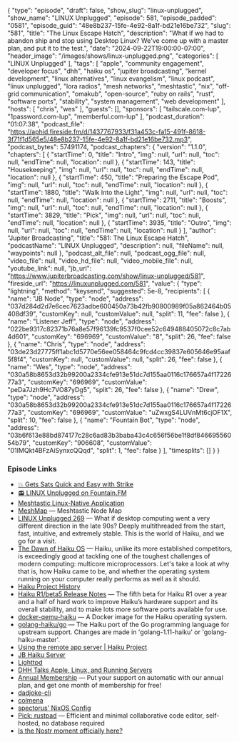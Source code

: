 {
  "type": "episode",
  "draft": false,
  "show_slug": "linux-unplugged",
  "show_name": "LINUX Unplugged",
  "episode": 581,
  "episode_padded": "0581",
  "episode_guid": "48e8b237-15fe-4e92-8a1f-bd21e16be732",
  "slug": "581",
  "title": "The Linux Escape Hatch",
  "description": "What if we had to abandon ship and stop using Desktop Linux? We've come up with a master plan, and put it to the test.",
  "date": "2024-09-22T19:00:00-07:00",
  "header_image": "/images/shows/linux-unplugged.png",
  "categories": [
    "LINUX Unplugged"
  ],
  "tags": [
    "apple",
    "community engagement",
    "developer focus",
    "dhh",
    "haiku os",
    "jupiter broadcasting",
    "kernel development",
    "linux alternatives",
    "linux evangelism",
    "linux podcast",
    "linux unplugged",
    "lora radios",
    "mesh networks",
    "meshtastic",
    "nix",
    "off-grid communication",
    "omakub",
    "open-source",
    "ruby on rails",
    "rust",
    "software ports",
    "stability",
    "system management",
    "web development"
  ],
  "hosts": [
    "chris",
    "wes"
  ],
  "guests": [],
  "sponsors": [
    "tailscale.com-lup",
    "1password.com-lup",
    "memberful.com-lup"
  ],
  "podcast_duration": "01:07:38",
  "podcast_file": "https://aphid.fireside.fm/d/1437767933/f31a453c-fa15-491f-8618-3f71f1d565e5/48e8b237-15fe-4e92-8a1f-bd21e16be732.mp3",
  "podcast_bytes": 57491174,
  "podcast_chapters": {
    "version": "1.1.0",
    "chapters": [
      {
        "startTime": 0,
        "title": "Intro",
        "img": null,
        "url": null,
        "toc": null,
        "endTime": null,
        "location": null
      },
      {
        "startTime": 143,
        "title": "Housekeeping",
        "img": null,
        "url": null,
        "toc": null,
        "endTime": null,
        "location": null
      },
      {
        "startTime": 450,
        "title": "Preparing the Escape Pod",
        "img": null,
        "url": null,
        "toc": null,
        "endTime": null,
        "location": null
      },
      {
        "startTime": 1880,
        "title": "Walk Into the Light",
        "img": null,
        "url": null,
        "toc": null,
        "endTime": null,
        "location": null
      },
      {
        "startTime": 2711,
        "title": "Boosts",
        "img": null,
        "url": null,
        "toc": null,
        "endTime": null,
        "location": null
      },
      {
        "startTime": 3829,
        "title": "Pick",
        "img": null,
        "url": null,
        "toc": null,
        "endTime": null,
        "location": null
      },
      {
        "startTime": 3935,
        "title": "Outro",
        "img": null,
        "url": null,
        "toc": null,
        "endTime": null,
        "location": null
      }
    ],
    "author": "Jupiter Broadcasting",
    "title": "581: The Linux Escape Hatch",
    "podcastName": "LINUX Unplugged",
    "description": null,
    "fileName": null,
    "waypoints": null
  },
  "podcast_alt_file": null,
  "podcast_ogg_file": null,
  "video_file": null,
  "video_hd_file": null,
  "video_mobile_file": null,
  "youtube_link": null,
  "jb_url": "https://www.jupiterbroadcasting.com/show/linux-unplugged/581",
  "fireside_url": "https://linuxunplugged.com/581",
  "value": {
    "type": "lightning",
    "method": "keysend",
    "suggested": 5e-8,
    "recipients": [
      {
        "name": "JB Node",
        "type": "node",
        "address": "037d284d2d7e6cec7623adbe600450a73b42fb90800989f05a862464b05408df39",
        "customKey": null,
        "customValue": null,
        "split": 11,
        "fee": false
      },
      {
        "name": "Listener Jeff",
        "type": "node",
        "address": "022be9317c82371b76a8e57f96139fc9537f0cee52c649488405072c8c7ab4d601",
        "customKey": "696969",
        "customValue": "8",
        "split": 26,
        "fee": false
      },
      {
        "name": "Chris",
        "type": "node",
        "address": "03de23d27775ff1abc1d5770e56ee058464c9fcd4cc39837e605646e95aaf5f8f4",
        "customKey": null,
        "customValue": null,
        "split": 26,
        "fee": false
      },
      {
        "name": "Wes",
        "type": "node",
        "address": "030a58b8653d32b99200a2334cfe913e51dc7d155aa0116c176657a4f1722677a3",
        "customKey": "696969",
        "customValue": "peDa7Jzh9Hc7VO87yDg5",
        "split": 26,
        "fee": false
      },
      {
        "name": "Drew",
        "type": "node",
        "address": "030a58b8653d32b99200a2334cfe913e51dc7d155aa0116c176657a4f1722677a3",
        "customKey": "696969",
        "customValue": "uZwxgS4LUVnMt6cjOF1X",
        "split": 10,
        "fee": false
      },
      {
        "name": "Fountain Bot",
        "type": "node",
        "address": "03b6f613e88bd874177c28c6ad83b3baba43c4c656f56be1f8df84669556054b79",
        "customKey": "906608",
        "customValue": "01IMQkt4BFzAiSynxcQQqd",
        "split": 1,
        "fee": false
      }
    ],
    "timesplits": []
  }
}


### Episode Links

* [💥 Gets Sats Quick and Easy with Strike](https://strike.me/ "💥 Gets Sats Quick and Easy with Strike")
* [📻 LINUX Unplugged on Fountain.FM](https://www.fountain.fm/show/dWiuBeqpDSM86AwXRXov "📻 LINUX Unplugged  on Fountain.FM")
* [Meshtastic Linux-Native Application](https://meshtastic.org/docs/software/linux-native/ "Meshtastic Linux-Native Application")
* [MeshMap](https://meshmap.net/ "MeshMap") — Meshtastic Node Map
* [LINUX Unplugged 269](https://linuxunplugged.com/269 "LINUX Unplugged 269") — What if desktop computing went a very different direction in the late 90s? Deeply multithreaded from the start, fast, intuitive, and extremely stable. This is the world of Haiku, and we go for a visit.
* [The Dawn of Haiku OS](https://spectrum.ieee.org/the-dawn-of-haiku-os "The Dawn of Haiku OS") — Haiku, unlike its more established competitors, is exceedingly good at tackling one of the toughest challenges of modern computing: multicore microprocessors. Let's take a look at why that is, how Haiku came to be, and whether the operating system running on your computer really performs as well as it should.
* [Haiku Project History](https://www.haiku-os.org/about/history "Haiku Project History")
* [Haiku R1/beta5 Release Notes](https://www.haiku-os.org/get-haiku/r1beta5/release-notes/ "Haiku R1/beta5 Release Notes") — The fifth beta for Haiku R1 over a year and a half of hard work to improve Haiku’s hardware support and its overall stability, and to make lots more software ports available for use.
* [docker-qemu-haiku](https://github.com/hectorm/docker-qemu-haiku "docker-qemu-haiku") — A Docker image for the Haiku operating system.
* [golang-haiku/go](https://github.com/golang-haiku/go "golang-haiku/go") — The Haiku port of the Go programming language for upstream support. Changes are made in 'golang-1.11-haiku' or 'golang-haiku-master'.
* [Using the remote app server | Haiku Project](https://www.haiku-os.org/node/6007 "Using the remote app server | Haiku Project")
* [JB Haiku Server](http://haiku.jupiterbroadcasting.com/ "JB Haiku Server")
* [Lighttpd](https://www.lighttpd.net/ "Lighttpd")
* [DHH Talks Apple, Linux, and Running Servers](https://episodes.fm/1651741524/episode/N2JlMzM4ZGQtMGFkNS00NWVjLWE5MjktZTRkM2EzYzA3YTJj "DHH Talks Apple, Linux, and Running Servers")
* [Annual Membership](https://jupitersignal.memberful.com/checkout?plan=117630 "Annual Membership") — Put your support on automatic with our annual plan, and get one month of membership for free!
* [dadjoke-cli](https://github.com/Anupya/dadjoke-cli "dadjoke-cli")
* [colmena](https://github.com/zhaofengli/colmena "colmena")
* [spectorus' NixOS Config](https://github.com/mikeodr/nixos-config/ "spectorus&#x27; NixOS Config")
* [Pick: rustpad](https://github.com/ekzhang/rustpad?tab=readme-ov-file "Pick: rustpad") — Efficient and minimal collaborative code editor, self-hosted, no database required
* [Is the Nostr moment officially here?](https://stacker.news/items/696199 "Is the Nostr moment officially here?")
